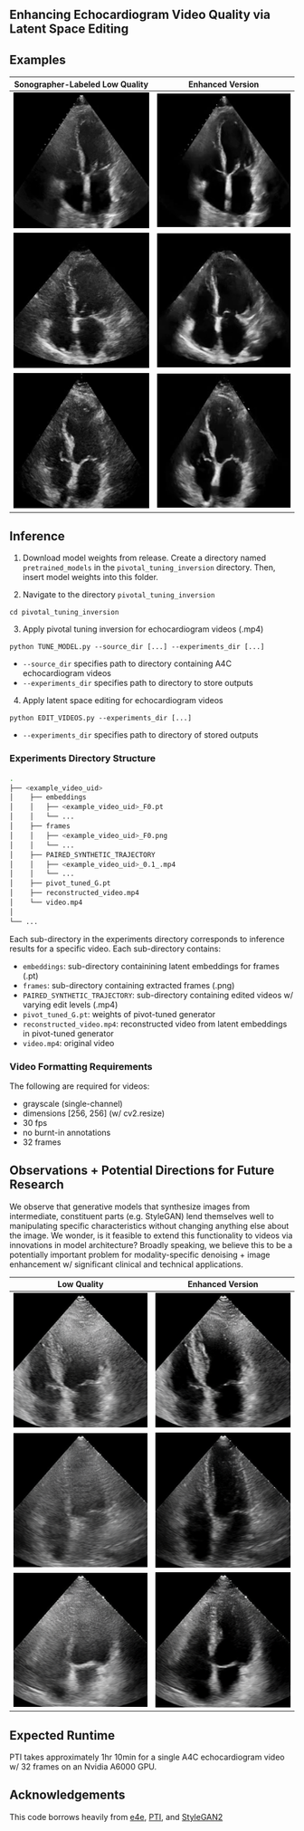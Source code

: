 Enhancing Echocardiogram Video Quality via Latent Space Editing 
--------------------------------------------------------------
## Examples 

|Sonographer-Labeled Low Quality | Enhanced Version           |
|------------------------------  |----------------            |
| ![](examples/ORIGINAL_4.gif) | ![](examples/ENHANCED_4.gif) |
| ![](examples/ORIGINAL_1.gif) | ![](examples/ENHANCED_1.gif) |
| ![](examples/ORIGINAL_2.gif) | ![](examples/ENHANCED_2.gif) |

## Inference
1. Download model weights from release. Create a directory named
   `pretrained_models` in the `pivotal_tuning_inversion` directory. Then, insert
   model weights into this folder.
   
2. Navigate to the directory `pivotal_tuning_inversion`
```
cd pivotal_tuning_inversion
```
3. Apply pivotal tuning inversion for echocardiogram videos (.mp4)
```
python TUNE_MODEL.py --source_dir [...] --experiments_dir [...]
```

- `--source_dir` specifies path to directory containing A4C echocardiogram videos
- `--experiments_dir` specifies path to directory to store outputs
4. Apply latent space editing for echocardiogram videos
```
python EDIT_VIDEOS.py --experiments_dir [...]
```
- `--experiments_dir` specifies path to directory of stored outputs

### Experiments Directory Structure

```bash
.
├── <example_video_uid>
│    ├── embeddings
│    │   ├── <example_video_uid>_F0.pt
│    │   └── ...
│    ├── frames
│    │   ├── <example_video_uid>_F0.png
│    │   └── ...
│    ├── PAIRED_SYNTHETIC_TRAJECTORY
│    │   ├── <example_video_uid>_0.1_.mp4
│    │   └── ...
│    ├── pivot_tuned_G.pt
│    ├── reconstructed_video.mp4
│    └── video.mp4
│
└── ...
```
Each sub-directory in the experiments directory corresponds to inference results for a specific video. Each sub-directory contains:
- `embeddings`: sub-directory containining latent embeddings for frames (.pt) 
- `frames`: sub-directory containing extracted frames (.png) 
- `PAIRED_SYNTHETIC_TRAJECTORY`: sub-directory containing edited videos w/ varying edit levels (.mp4)
- `pivot_tuned_G.pt`: weights of pivot-tuned generator  
- `reconstructed_video.mp4`: reconstructed video from latent embeddings in pivot-tuned generator 
- `video.mp4`: original video 

### Video Formatting Requirements
The following are required for videos: 
- grayscale (single-channel) 
- dimensions [256, 256]  (w/ cv2.resize)
- 30 fps 
- no burnt-in annotations 
- 32 frames

## Observations + Potential Directions for Future Research
We observe that generative models that synthesize images from intermediate, constituent parts (e.g. StyleGAN) lend themselves well to manipulating specific characteristics without changing anything else about the image. We wonder, is it feasible to extend this functionality to videos via innovations in model architecture? Broadly speaking, we believe this to be a potentially important problem for modality-specific denoising + image enhancement w/ significant clinical and technical applications. 


| Low Quality | Enhanced Version           |
|------------------------------  |----------------            |
| ![](examples/NOISY_1.png) | ![](examples/CLEAN_1.png) |
| ![](examples/NOISY_2.png) | ![](examples/CLEAN_2.png) |
| ![](examples/NOISY_3.png) | ![](examples/CLEAN_3.png) |


## Expected Runtime
PTI takes approximately 1hr 10min for a single A4C echocardiogram video w/ 32 frames on an Nvidia A6000 GPU.

## Acknowledgements
This code borrows heavily from [e4e](https://github.com/omertov/encoder4editing), [PTI](https://github.com/danielroich/PTI), and [StyleGAN2](https://github.com/NVlabs/stylegan2-ada-pytorch)
